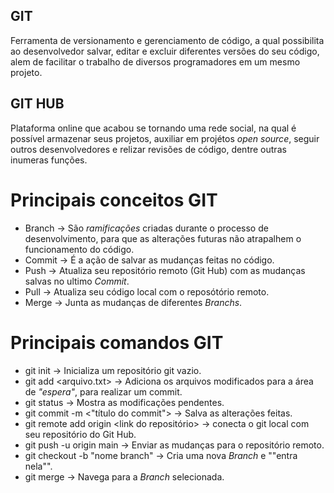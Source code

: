 ## GIT 

Ferramenta de versionamento e gerenciamento de código, a qual possibilita ao desenvolvedor salvar, editar e excluir diferentes versões do seu código, alem de facilitar o trabalho de diversos programadores em um mesmo projeto.

## GIT HUB

Plataforma online que acabou se tornando uma rede social, na qual é possível armazenar seus projetos, auxiliar em projétos *open source*, seguir outros desenvolvedores e relizar revisões de código, dentre outras inumeras funções. 

# Principais conceitos GIT

   - Branch -> São *ramificações* criadas durante o processo de desenvolvimento, para que as alterações futuras não atrapalhem o funcionamento do código.
   - Commit -> É a ação de salvar as mudanças feitas no código.
   - Push -> Atualiza seu repositório remoto (Git Hub) com as mudanças salvas no ultimo *Commit*.
   - Pull -> Atualiza seu código local com o reposótório remoto. 
   - Merge -> Junta as mudanças de diferentes *Branchs*.

# Principais comandos GIT

   - git init -> Inicializa um repositório git vazio.
   - git add <arquivo.txt> -> Adiciona os arquivos modificados para a área de *"espera"*, para realizar um commit.
   - git status -> Mostra as modificações pendentes.
   - git commit -m <"título do commit"> -> Salva as alterações feitas.
   - git remote add origin <link do repositório> -> conecta o git local com seu repositório do Git Hub.
   - git push -u origin main -> Enviar as mudanças para o repositório remoto.
   - git checkout -b "nome branch" -> Cria uma nova *Branch* e ""entra nela"".
   - git merge <nome branch> -> Navega para a *Branch* selecionada.


  

    
